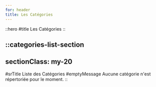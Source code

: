 ```yaml
---
for: header
title: Les Catégories
---
```


::hero
#title
Les Catégories
::

::categories-list-section
---
sectionClass: my-20
---
#srTitle
Liste des Catégories
#emptyMessage
Aucune catégorie n'est répertoriée pour le moment.
::
